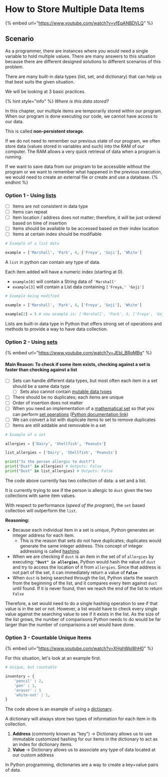 # How to Store Multiple Data Items

{% embed url="https://www.youtube.com/watch?v=vfEpANBDVLQ" %}



## Scenario

As a programmer, there are instances where you would need a single variable to hold multiple values. There are many answers to this situation because there are different designed solutions to different scenarios of this problem.

There are many built-in data types (list, set, and dictionary) that can help us that best suits the given situation.

We will be looking at 3 basic practices.

{% hint style="info" %}
_Where is this data stored?_

In this chapter, our multiple items are temporarily stored within our program. When our program is done executing our code, we cannot have access to our data.

This is called **non-persistent storage.**&#x20;

If we do not need to remember our previous state of our program, we often store data (values stored in variables and such) into the RAM of our computer. The RAM allows a very quick retrieval of data when a program is running.

If we want to save data from our program to be accessible without the program or we want to remember what happened in the previous execution, we would need to create an external file or create and use a database.
{% endhint %}

### Option 1 - Using [lists](../../02-programming-in-python/tuples-and-lists/)

* [ ] Items are not consistent in data type
* [ ] Items can repeat
* [ ] Item location / address does not matter; therefore, it will be just ordered based on time of insertion
* [ ] Items should be available to be accessed based on their index location
* [ ] Items at certain index should be modifiable

```python
# Example of a list data

example = ['Marshall', 'Park', 4, ['Freya', 'Goji'], 'White']
```

A `list` in python can contain any type of data.&#x20;

Each item added will have a numeric index (starting at 0).

* `example[0]` will contain a String data of `'Marshall'`
* `example[3]` will contain a List data containing `['Freya,' 'Goji']`

```python
# Example being modified

example = ['Marshall', 'Park', 4, ['Freya', 'Goji'], 'White']

example[2] = 5 # now example is: ['Marshall', 'Park', 5, ['Freya', 'Goji'], 'White']
```

Lists are built-in data type in Python that offers strong set of operations and methods to provide a way to have data collection.

### Option 2 - Using [sets](../../02-programming-in-python/sets.md)

{% embed url="https://www.youtube.com/watch?v=JEbl_BRqMBg" %}



#### Main Reason: To check if some item exists, checking against a set is faster than checking against a list

* [ ] Sets can handle different data types, but most often each item in a set should be a same data type
  * [ ] Sets also cannot contain [mutable data types](https://realpython.com/python-mutable-vs-immutable-types/)
* [ ] There should be no duplicates; each items are unique
* [ ] Order of insertion does not matter
* [ ] When you need an implementation of a [mathematical set](https://en.wikipedia.org/wiki/Set\_\(mathematics\)) so that you can perform [set operations](https://www.cuemath.com/algebra/operations-on-sets/) ([Python documentation link](https://docs.python.org/3.8/library/stdtypes.html#set-types-set-frozenset))
* [ ] We can convert a list with duplicate items to set to remove duplicates
* [ ] Items are still addable and removable in a set

```python
# Example of a set

allergies = {'Dairy', 'Shellfish', 'Peanuts'}

list_allergies = ['Dairy', 'Shellfish', 'Peanuts']

print("Is the person allergic to dust?")
print("Dust" in allergies) # Outputs: False
print("Dust" in list_allergies) # Outputs: False
```

The code above currently has two collection of data: a set and a list.

It is currently trying to see if the person is allergic to `dust` given the two collections with same item values.

With respect to performance (_speed of the program_), the `set` based collection will outperform the `list`.

**Reasoning:**

* Because each individual item in a set is unique, Python generates an integer address for each item.&#x20;
  * This is the reason that sets do not have duplicates; duplicates would generate the same integer address. This concept of integer addressing is called [hashing](https://www.geeksforgeeks.org/what-is-hashing/).
* When we are checking if `dust` is an item in the set of of `allergies` by executing: **`"Dust" in allergies`**, Python would hash the value of `dust` and try to access the location of it from `allergies`. Since that address is not part of the set, it can immediately return a value of **`False`**
* When `dust` is being searched through the list, Python starts the search from the beginning of the list, and it compares every item against `dust` until found. If it is never found, then we reach the end of the list to return `False`

Therefore, a set would need to do a single hashing operation to see if that value is in the set or not. However, a list would have to check every single value against the searching value to see if it exists in the list. As the size of the list grows, the number of comparisons Python needs to do would be far larger than the number of comparisons a set would have done.

### Option 3 - Countable Unique Items

{% embed url="https://www.youtube.com/watch?v=XHghWpl8hH0" %}



For this situation, let's look at an example first.

```python
# Unique, but countable

inventory = {
    'pencil' : 2,
    'pen' : 1,
    'erasor' : 1
    'white-out' : 1,
}
```

The code above is an example of using a [dictionary](../../02-programming-in-python/dictionary.md).

A dictionary will always store two types of information for each item in its collection.

1. **Address** (commonly known as "key") -> Dictionary allows us to use immutable customized hashing for our items in the dictionary to act as an index for dictionary items.
2. **Value** -> Dictionary allows us to associate any type of data located at our custom address

In Python programming, dictionaries are a way to create a key+value pairs of data.
